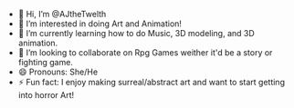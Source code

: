- 👋 Hi, I’m @AJtheTwelth
- 👀 I’m interested in doing Art and Animation!
- 🌱 I’m currently learning how to do Music, 3D modeling, and 3D animation.
- 💞️ I’m looking to collaborate on Rpg Games weither it'd be a story or fighting game.
- 😄 Pronouns: She/He
- ⚡ Fun fact: I enjoy making surreal/abstract art and want to start getting into horror Art!

<!---
AJtheTwelth/AJtheTwelth is a ✨ special ✨ repository because its `README.md` (this file) appears on your GitHub profile.
You can click the Preview link to take a look at your changes.
--->
